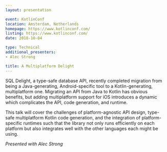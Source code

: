 ```yaml
---
layout: presentation

event: KotlinConf
location: Amsterdam, Netherlands
homepage: https://www.kotlinconf.com/
listing: https://www.kotlinconf.com/
date: 2018-10-04

type: Technical
additional_presenters:
- Alec Strong

title: A Multiplatform Delight
---
```


SQL Delight, a type-safe database API, recently completed migration from being a Java-generating, Android-specific tool to a Kotlin-generating, multiplatform one. Migrating an API from Java to Kotlin has obvious benefits, but adding multiplatform support for iOS introduces a dynamic which complicates the API, code generation, and runtime.

This talk will cover the challenges of platform-agnostic API design, type-safe multiplatform Kotlin code generation, and the integration of platform-specific runtimes such that the library not only runs efficiently on each platform but also integrates well with the other languages each might be using.

_Presented with Alec Strong_